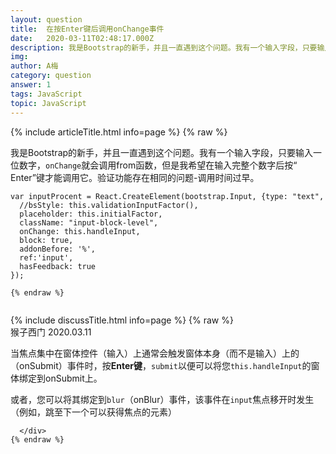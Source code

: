 ```yaml
---
layout: question
title:  在按Enter键后调用onChange事件
date:   2020-03-11T02:48:17.000Z
description: 我是Bootstrap的新手，并且一直遇到这个问题。我有一个输入字段，只要输入一位数字，onChange就会调用from函数，但是我希望在输入完整个数字后...
img: 
author: A梅
category: question
answer: 1
tags: JavaScript
topic: JavaScript
---
```

<div class="article-root">
  <div class="article">
    {% include articleTitle.html info=page %}
    {% raw %}
    <div class="article-content"><p><font style="vertical-align: inherit;"><font style="vertical-align: inherit;">我是Bootstrap的新手，并且一直遇到这个问题。</font><font style="vertical-align: inherit;">我有一个输入字段，只要输入一位数字，</font></font><code>onChange</code><font style="vertical-align: inherit;"><font style="vertical-align: inherit;">就会调用</font><font style="vertical-align: inherit;">from函数</font><font style="vertical-align: inherit;">，但是我希望在输入完整个数字后按“ Enter”键才能调用它。</font><font style="vertical-align: inherit;">验证功能存在相同的问题-调用时间过早。</font></font></p>

<pre><code>var inputProcent = React.CreateElement(bootstrap.Input, {type: "text",<font></font>
  //bsStyle: this.validationInputFactor(),<font></font>
  placeholder: this.initialFactor,<font></font>
  className: "input-block-level",<font></font>
  onChange: this.handleInput,<font></font>
  block: true,<font></font>
  addonBefore: '%',<font></font>
  ref:'input',<font></font>
  hasFeedback: true<font></font>
});<font></font>
</code></pre></div>
    {% endraw %}
  </div>
  <p style="height: 0;width:0;overflow: hidden;"> 第559篇《在按Enter键后调用onChange事件》来自Winter(https://github.com/aiyld/aiyld.github.io)的站点</p>
  <div class="discuss-wrapper">
    {% include discussTitle.html info=page %}
    {% raw %}
    <div class="discuss-item">
        <div class="discuss-parent">
          <div class="discuss-meta">
            <span class="discuss-user">猴子西门</span>
            <span class="discuss-time">2020.03.11</span>
          </div>
          <div class="discuss-comment"><p><font style="vertical-align: inherit;"><font style="vertical-align: inherit;">当焦点集中在窗体控件（输入）上通常会触发</font><font style="vertical-align: inherit;">窗体本身（而不是输入）上的（onSubmit）事件</font><font style="vertical-align: inherit;">时，</font><font style="vertical-align: inherit;">按</font></font><strong><font style="vertical-align: inherit;"><font style="vertical-align: inherit;">Enter键</font></font></strong><font style="vertical-align: inherit;"><font style="vertical-align: inherit;">，</font></font><code>submit</code><font style="vertical-align: inherit;"><font style="vertical-align: inherit;">以便可以将您</font></font><code>this.handleInput</code><font style="vertical-align: inherit;"><font style="vertical-align: inherit;">的窗体</font><font style="vertical-align: inherit;">绑定</font><font style="vertical-align: inherit;">到onSubmit上。</font></font></p>

<p><font style="vertical-align: inherit;"><font style="vertical-align: inherit;">或者，您可以将其绑定到</font></font><code>blur</code><font style="vertical-align: inherit;"><font style="vertical-align: inherit;">（onBlur）事件，该事件在</font></font><code>input</code><font style="vertical-align: inherit;"><font style="vertical-align: inherit;">焦点移开时发生（例如，跳至下一个可以获得焦点的元素）</font></font></p></div>
        </div>
        
      </div>
    {% endraw %}
  </div>
<div>
